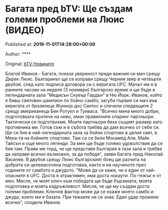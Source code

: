 
# Багата пред bTV: Ще създам големи проблеми на Люис (ВИДЕО)

Published at: **2019-11-01T14:28:00+00:00**

Author: ****

Original: [bTV Новините](https://btvnovinite.bg/sport/bagata-pred-btv-shte-sazdam-golemi-problemi-na-ljuis-video.html)

Благой Иванов - Багата, показа увереност преди важния си мач срещу Дерек Люис. Българинът ще се изправи срещу Черния звяр в четвърти двубой, след като подписа договора си с веригата UFC.
Мачът им е в ранните часове на неделя (3 ноември) българско време и ще бъде в легендарната зала "Медисън Скуеър Гардън" в Ню Йорк. Иванов, който е бивш световен шампион по бойно самбо, загуби първия си мач във веригата от бразилеца Жуниор дос Сантос и спечели следващите 2 срещу американеца Бен Ротуел и Туиваса.
"Всичко мина много добре, подготовката протече на ниво, имах правилните спаринг партньори. Тактически се подготвихме. Моите партньори бяха същият размер като противника ми. Готов съм и в събота трябва да дам всичко от себе си. Ще се бия в най-легендарната зала за бойни спортове в целия свят, в Мека-та на бойните спортове. Там са се били Мохамед Али, Майк Тайсън и още много легенди. За мен ще бъде голямо удоволствие да се бия там. Прави ме горд, че ще представя България в тази зала и трябва да направя всичко възможно, за да победя", заяви Багата пред Николай Василев.
В двубоя срещу Люис българският боец ще разчита на добрата си целенасочена подготовка, както и на наученото през годините от самбото и джудото.
"Може да се каже, че е един от най-опасните в UFC. Доста е атрактивен, има доста нокаути. По-тежък е от мен. Мисля, че моят ключ към победата ще бъде бързината, моята подготовка и моята издръжливост. Мисля, че ще му създам доста големи проблеми. Ключов фактор може да се окаже моето самбо и джудо, което ми е базата. При тежките не се знае. Един удар променя всичко", сподели Иванов.
